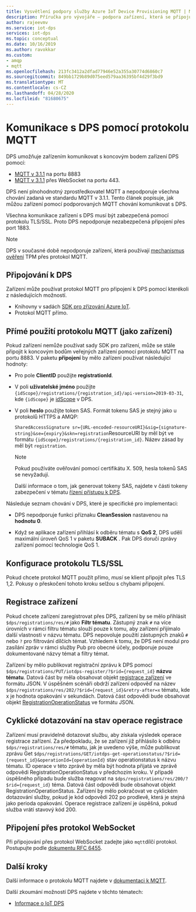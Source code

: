```yaml
---
title: Vysvětlení podpory služby Azure IoT Device Provisioning MQTT | Microsoft Docs
description: Příručka pro vývojáře – podpora zařízení, která se připojují ke koncovému bodu s přístupem k zařízení Azure IoT Device Provisioning (DPS) pomocí protokolu MQTT.
author: rajeevmv
ms.service: iot-dps
services: iot-dps
ms.topic: conceptual
ms.date: 10/16/2019
ms.author: ravokkar
ms.custom:
- amqp
- mqtt
ms.openlocfilehash: 213fc3412a2dfad77946e52a355a30774d6860c7
ms.sourcegitcommit: 849bb1729b89d075eed579aa36395bf4d29f3bd9
ms.translationtype: MT
ms.contentlocale: cs-CZ
ms.lasthandoff: 04/28/2020
ms.locfileid: "81680675"
---
```

# <a name="communicate-with-your-dps-using-the-mqtt-protocol"></a>Komunikace s DPS pomocí protokolu MQTT

DPS umožňuje zařízením komunikovat s koncovým bodem zařízení DPS pomocí:

* [MQTT v 3.1.1](https://mqtt.org/) na portu 8883
* [MQTT v 3.1.1](http://docs.oasis-open.org/mqtt/mqtt/v3.1.1/os/mqtt-v3.1.1-os.html#_Toc398718127) přes WebSocket na portu 443.

DPS není plnohodnotný zprostředkovatel MQTT a nepodporuje všechna chování zadaná ve standardu MQTT v 3.1.1. Tento článek popisuje, jak můžou zařízení pomocí podporovaných MQTT chování komunikovat s DPS.

Všechna komunikace zařízení s DPS musí být zabezpečená pomocí protokolu TLS/SSL. Proto DPS nepodporuje nezabezpečená připojení přes port 1883.

 > [!NOTE] 
 > DPS v současné době nepodporuje zařízení, která používají [mechanismus ověření](https://docs.microsoft.com/azure/iot-dps/concepts-device#attestation-mechanism) TPM přes protokol MQTT.

## <a name="connecting-to-dps"></a>Připojování k DPS

Zařízení může používat protokol MQTT pro připojení k DPS pomocí kterékoli z následujících možností.

* Knihovny v sadách [SDK pro zřizování Azure IoT](https://docs.microsoft.com/azure/iot-hub/iot-hub-devguide-sdks#microsoft-azure-provisioning-sdks).
* Protokol MQTT přímo.

## <a name="using-the-mqtt-protocol-directly-as-a-device"></a>Přímé použití protokolu MQTT (jako zařízení)

Pokud zařízení nemůže používat sady SDK pro zařízení, může se stále připojit k koncovým bodům veřejných zařízení pomocí protokolu MQTT na portu 8883. V paketu **připojení** by mělo zařízení používat následující hodnoty:

* Pro pole **ClientID** použijte **registrationId**.

* V poli **uživatelské jméno** použijte `{idScope}/registrations/{registration_id}/api-version=2019-03-31`, kde `{idScope}` je [idScope](https://docs.microsoft.com/azure/iot-dps/concepts-device#id-scope) v DPS.

* V poli **heslo** použijte token SAS. Formát tokenu SAS je stejný jako u protokolů HTTPS a AMQP:

  `SharedAccessSignature sr={URL-encoded-resourceURI}&sig={signature-string}&se={expiry}&skn=registration`ResourceURI by měl být ve formátu `{idScope}/registrations/{registration_id}`. Název zásad by měl být `registration`.

  > [!NOTE]
  > Pokud používáte ověřování pomocí certifikátu X. 509, hesla tokenů SAS se nevyžadují.

  Další informace o tom, jak generovat tokeny SAS, najdete v části tokeny zabezpečení v tématu [řízení přístupu k DPS](how-to-control-access.md#security-tokens).

Následuje seznam chování v DPS, které je specifické pro implementaci:

 * DPS nepodporuje funkci příznaku **CleanSession** nastavenou na **hodnotu 0**.

 * Když se aplikace zařízení přihlásí k odběru tématu s **QoS 2**, DPS udělí maximální úroveň QoS 1 v paketu **SUBACK** . Pak DPS doručí zprávy zařízení pomocí technologie QoS 1.

## <a name="tlsssl-configuration"></a>Konfigurace protokolu TLS/SSL

Pokud chcete protokol MQTT použít přímo, *musí* se klient připojit přes TLS 1,2. Pokusy o přeskočení tohoto kroku selžou s chybami připojení.


## <a name="registering-a-device"></a>Registrace zařízení

Pokud chcete zařízení zaregistrovat přes DPS, zařízení by se mělo přihlásit `$dps/registrations/res/#` jako **Filtr tématu**. Zástupný znak `#` na více úrovních v rámci filtru tématu slouží pouze k tomu, aby zařízení přijímalo další vlastnosti v názvu tématu. DPS nepovoluje použití zástupných znaků `#` nebo `?` pro filtrování dílčích témat. Vzhledem k tomu, že DPS není modul pro zasílání zpráv v rámci služby Pub pro obecné účely, podporuje pouze dokumentované názvy témat a filtry témat.

Zařízení by mělo publikovat registrační zprávu k DPS pomocí `$dps/registrations/PUT/iotdps-register/?$rid={request_id}` **názvu tématu**. Datová část by měla obsahovat objekt [registrace zařízení](https://docs.microsoft.com/rest/api/iot-dps/runtimeregistration/registerdevice#deviceregistration) ve formátu JSON.
V úspěšném scénáři obdrží zařízení odpověď na název `$dps/registrations/res/202/?$rid={request_id}&retry-after=x` tématu, kde x je hodnota opakování v sekundách. Datová část odpovědi bude obsahovat objekt [RegistrationOperationStatus](https://docs.microsoft.com/rest/api/iot-dps/runtimeregistration/registerdevice#registrationoperationstatus) ve formátu JSON.

## <a name="polling-for-registration-operation-status"></a>Cyklické dotazování na stav operace registrace

Zařízení musí pravidelně dotazovat službu, aby získala výsledek operace registrace zařízení. Za předpokladu, že se zařízení již přihlásilo k odběru `$dps/registrations/res/#` tématu, jak je uvedeno výše, může publikovat zprávu Get `$dps/registrations/GET/iotdps-get-operationstatus/?$rid={request_id}&operationId={operationId}` stav operationstatus k názvu tématu. ID operace v této zprávě by měla být hodnota přijatá ve zprávě odpovědi RegistrationOperationStatus v předchozím kroku. V případě úspěšného případu bude služba reagovat na `$dps/registrations/res/200/?$rid={request_id}` téma. Datová část odpovědi bude obsahovat objekt RegistrationOperationStatus. Zařízení by mělo pokračovat ve cyklickém dotazování služby, pokud je kód odpovědi 202 po prodlevě, která je stejná jako perioda opakování. Operace registrace zařízení je úspěšná, pokud služba vrátí stavový kód 200.

## <a name="connecting-over-websocket"></a>Připojení přes protokol WebSocket
Při připojování přes protokol WebSocket zadejte jako `mqtt`dílčí protokol. Postupujte podle [dokumentu RFC 6455](https://tools.ietf.org/html/rfc6455).

## <a name="next-steps"></a>Další kroky

Další informace o protokolu MQTT najdete v [dokumentaci k MQTT](https://mqtt.org/documentation).

Další zkoumání možností DPS najdete v těchto tématech:

* [Informace o IoT DPS](about-iot-dps.md)
